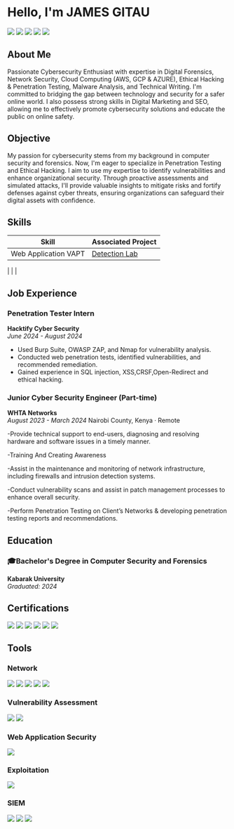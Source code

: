 
# **Hello, I'm JAMES GITAU**  
<a href="https://www.linkedin.com/in/james-gitau-gathoni/"><img src="https://img.shields.io/badge/-LinkedIn-0072b1?&style=for-the-badge&logo=linkedin&logoColor=white" /></a> 
<a href="https://x.com/Cybersleuth254"><img src="https://img.shields.io/badge/-X-000000?&style=for-the-badge&logo=X&logoColor=white" /></a>
<a href="tiktok.com/@el3lit3t3ch"><img src="https://img.shields.io/badge/-TikTok-FF0050?&style=for-the-badge&logo=TikTok&logoColor=white" /></a>
<a href="https://www.facebook.com/jeymo.ke.7/"><img src="https://img.shields.io/badge/-Facebook-1877F2?&style=for-the-badge&logo=Facebook&logoColor=white" /></a>
<a href="https://www.elitetechdefender.com/"><img src="https://img.shields.io/badge/-Website-000000?&style=for-the-badge&logo=website&logoColor=white" /></a>

## **About Me**

Passionate Cybersecurity Enthusiast with expertise in Digital Forensics, Network Security, Cloud Computing (AWS, GCP & AZURE), Ethical Hacking & Penetration Testing, Malware Analysis, and Technical Writing. I'm committed to bridging the gap between technology and security for a safer online world. I also possess strong skills in Digital Marketing and SEO, allowing me to effectively promote cybersecurity solutions and educate the public on online safety.

## **Objective**

My passion for cybersecurity stems from my background in computer security and forensics. Now, I'm eager to specialize in Penetration Testing and Ethical Hacking. I aim to use my expertise to identify vulnerabilities and enhance organizational security. Through proactive assessments and simulated attacks, I'll provide valuable insights to mitigate risks and fortify defenses against cyber threats, ensuring organizations can safeguard their digital assets with confidence.

## **Skills**

| Skill                                         | Associated Project         |
|-----------------------------------------------|----------------------------|
| Web Application VAPT             | <a href="https://github.com/jeymo092/Active-Directory-Lab">Detection Lab</a> |
| 
| 
|

## **Job Experience**

### **Penetration Tester Intern**
**Hacktify Cyber Security**  
*June 2024 - August 2024*  
- Used Burp Suite, OWASP ZAP, and Nmap for vulnerability analysis.
- Conducted web penetration tests, identified vulnerabilities, and recommended remediation.
- Gained experience in SQL injection, XSS,CRSF,Open-Redirect and ethical hacking.

### **Junior Cyber Security Engineer (Part-time)**
**WHTA Networks**  
*August 2023 - March 2024*
Nairobi County, Kenya · Remote

-Provide technical support to end-users, diagnosing and resolving hardware and software issues in a timely manner. 

-Training And Creating Awareness 
 
-Assist in the maintenance and monitoring of network infrastructure, including firewalls and intrusion detection systems. 

-Conduct vulnerability scans and assist in patch management processes to enhance overall security.

-Perform Penetration Testing on Client’s Networks & developing penetration testing reports and recommendations.
## **Education**

### **🎓Bachelor's Degree in Computer Security and Forensics**  
**Kabarak University**  
*Graduated: 2024*

## **Certifications**
<div>
    <img src="https://img.shields.io/badge/-Google_Cybersecurity-34A853?&style=for-the-badge&logo=Google&logoColor=white" />
    <img src="https://img.shields.io/badge/-Certified_in_Cybersecurity_(ISC2)-00C853?&style=for-the-badge&logo=ISC2&logoColor=white" />
    <img src="https://img.shields.io/badge/-Network_and_Cloud_Security-3399FF?&style=for-the-badge&logoColor=white" />
    <img src="https://img.shields.io/badge/-Cisco_Cybersecurity_Fundamentals-0066CC?&style=for-the-badge&logo=Cisco&logoColor=white" />
    <img src="https://img.shields.io/badge/-Cisco_Ethical_Hacker-0066CC?&style=for-the-badge&logo=Cisco&logoColor=white" />
    <img src="https://img.shields.io/badge/-EC_Council_Ethical_Hacking_Essentials-CC0000?&style=for-the-badge&logo=EC-Council&logoColor=white" />
</div>

## **Tools**

### **Network**
<div>
    <img src="https://img.shields.io/badge/-Wireshark-1679A7?&style=for-the-badge&logo=Wireshark&logoColor=white" />
    <img src="https://img.shields.io/badge/-Snort-FFA500?&style=for-the-badge&logo=Snort&logoColor=white" />
    <img src="https://img.shields.io/badge/-Suricata-EF3B2D?&style=for-the-badge&logo=Suricata&logoColor=white" />
    <img src="https://img.shields.io/badge/-Zeek-777BB4?&style=for-the-badge&logo=Zeek&logoColor=white" />
    <img src="https://img.shields.io/badge/-Nmap-000080?&style=for-the-badge&logo=Nmap&logoColor=white" />
</div>

### **Vulnerability Assessment**
<div>
    <img src="https://img.shields.io/badge/-Nessus-45A0FF?&style=for-the-badge&logo=Nessus&logoColor=white" />
    <img src="https://img.shields.io/badge/-Nikto-FF5733?&style=for-the-badge&logoColor=white" />
</div>

### **Web Application Security**
<div>
    <img src="https://img.shields.io/badge/-Burp_Suite-FF4500?&style=for-the-badge&logo=BurpSuite&logoColor=white" />
</div>

### **Exploitation**
<div>
    <img src="https://img.shields.io/badge/-Metasploit-5A5A5A?&style=for-the-badge&logo=Metasploit&logoColor=white" />
</div>

### **SIEM**
<div>
    <img src="https://img.shields.io/badge/-Microsoft_Sentinel-0078D4?&style=for-the-badge&logo=Microsoft&logoColor=white" />
    <img src="https://img.shields.io/badge/-Splunk-000000?&style=for-the-badge&logo=Splunk&logoColor=white" />
    <img src="https://img.shields.io/badge/-Elastic-005571?&style=for-the-badge&logo=Elastic&logoColor=white" />
</div>


